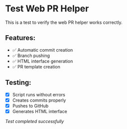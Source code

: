 # Test Web PR Helper

This is a test to verify the web PR helper works correctly.

## Features:

- ✅ Automatic commit creation
- ✅ Branch pushing
- ✅ HTML interface generation
- ✅ PR template creation

## Testing:

- [x] Script runs without errors
- [x] Creates commits properly
- [x] Pushes to GitHub
- [x] Generates HTML interface

_Test completed successfully_
